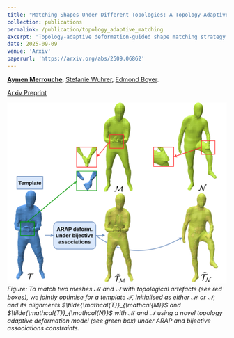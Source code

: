 ```yaml
---
title: "Matching Shapes Under Different Topologies: A Topology-Adaptive Deformation Guided Approach"
collection: publications
permalink: /publication/topology_adaptive_matching
excerpt: 'Topology-adaptive deformation-guided shape matching strategy to match meshes under topological noise.'
date: 2025-09-09
venue: 'Arxiv'
paperurl: 'https://arxiv.org/abs/2509.06862'
---
```


[**Aymen Merrouche**](https://aymenmer.github.io/), [Stefanie Wuhrer](https://swuhrer.gitlabpages.inria.fr/website/), [Edmond Boyer](https://morpheo.inrialpes.fr/people/Boyer/).


[Arxiv Preprint](https://arxiv.org/abs/2509.06862)

![Method Diagram](../images/teaser_topoadaptive.png)  
*Figure: To match two meshes $\mathcal{M}$ and $\mathcal{N}$ with topological artefacts (see red boxes), we jointly optimise for a template $\mathcal{T}$, initialised as either $\mathcal{M}$ or $\mathcal{N}$, and its alignments $\tilde{\mathcal{T}}_{\mathcal{M}}$ and $\tilde{\mathcal{T}}_{\mathcal{N}}$ with $\mathcal{M}$ and $\mathcal{N}$ using a novel topology adaptive deformation model (see green box) under ARAP and bijective associations constraints.*
